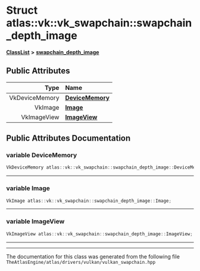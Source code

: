 

# Struct atlas::vk::vk\_swapchain::swapchain\_depth\_image



[**ClassList**](annotated.md) **>** [**swapchain\_depth\_image**](structatlas_1_1vk_1_1vk__swapchain_1_1swapchain__depth__image.md)


























## Public Attributes

| Type | Name |
| ---: | :--- |
|  VkDeviceMemory | [**DeviceMemory**](#variable-devicememory)  <br> |
|  VkImage | [**Image**](#variable-image)  <br> |
|  VkImageView | [**ImageView**](#variable-imageview)  <br> |












































## Public Attributes Documentation




### variable DeviceMemory 

```C++
VkDeviceMemory atlas::vk::vk_swapchain::swapchain_depth_image::DeviceMemory;
```




<hr>



### variable Image 

```C++
VkImage atlas::vk::vk_swapchain::swapchain_depth_image::Image;
```




<hr>



### variable ImageView 

```C++
VkImageView atlas::vk::vk_swapchain::swapchain_depth_image::ImageView;
```




<hr>

------------------------------
The documentation for this class was generated from the following file `TheAtlasEngine/atlas/drivers/vulkan/vulkan_swapchain.hpp`

